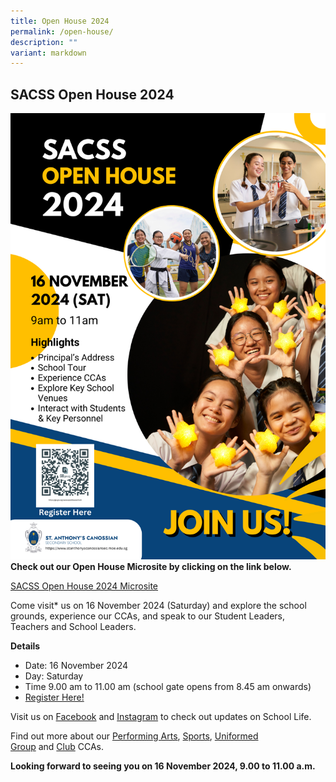 ```yaml
---
title: Open House 2024
permalink: /open-house/
description: ""
variant: markdown
---
```

SACSS Open House 2024
---------------------
![](/images/Open_House_2024_Poster.png)
**Check out our Open House Microsite by clicking on the link below.**

[SACSS Open House 2024 Microsite](https://sites.google.com/moe.edu.sg/sacssopenhouse2024/home)

Come visit\* us on 16 November 2024 (Saturday) and explore the school grounds, experience our CCAs, and speak to our Student Leaders, Teachers and School Leaders.

**Details**

*   Date: 16 November 2024
*   Day: Saturday
*   Time 9.00 am to 11.00 am (school gate opens from 8.45 am onwards)
*   [Register Here!](https://go.gov.sg/register-sacssopenhouse2024)

Visit us on [Facebook](https://www.facebook.com/SACSSOfficial) and [Instagram](https://www.instagram.com/stanthonyscanossiansec/) to check out updates on School Life.

Find out more about our [Performing Arts](/canossian-life/Performing-Arts-Niche/performing-arts-ccas/), [Sports](/canossian-life/Sports-CCAs/sports-clubs-uniform-group-ccas/), [Uniformed Group](/canossian-life/Clubs-and-Uniform-Group-CCAs/) and [Club](/canossian-life/Clubs-and-Uniform-Group-CCAs/) CCAs.

**Looking forward to seeing you on 16 November 2024, 9.00 to 11.00 a.m.**